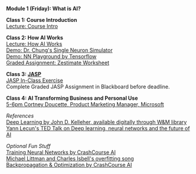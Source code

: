 **Module 1 (Friday): What is AI?**  

**Class 1: Course Introduction**  
[Lecture: Course Intro](https://www.dropbox.com/scl/fi/t6vg4nazrype854hzm6ge/00-Special-Topics-AI-Course-Introduction.pptx?rlkey=pyifny9e6l393lxp7t6afg4kh&dl=0)  

**Class 2: How AI Works**  
[Lecture: How AI Works](https://www.dropbox.com/scl/fi/jwa0y7h5tr9atqa2peur1/01-How-AI-Works.pptx?rlkey=8s3o18k0lfih0exz0buybx02w&dl=1)  
[Demo: Dr. Chung's Single Neuron Simulator](https://docs.google.com/spreadsheets/d/1KDGiwAF2GStEZc2WUgbJ7CE7NHktZhAVpcRNulHfqpw/edit#gid=2001141573)  
[Demo: NN Playground by Tensorflow](https://playground.tensorflow.org/#activation=tanh&batchSize=10&dataset=circle&regDataset=reg-plane&learningRate=0.03&regularizationRate=0&noise=0&networkShape=4,2&seed=0.56945&showTestData=false&discretize=false&percTrainData=50&x=true&y=true&xTimesY=false&xSquared=false&ySquared=false&cosX=false&sinX=false&cosY=false&sinY=false&collectStats=false&problem=classification&initZero=false&hideText=false)  
[Graded Assignment: Zestimate Worksheet](https://docs.google.com/document/d/1D4Kg-iPrrpMb3dJS_9m4Y68yYeM0FtS3tTxt_KZGWaA/edit)  

**Class 3: [JASP](https://jasp-stats.org/how-to-use-jasp/)**  
[JASP In-Class Exercise](https://docs.google.com/document/d/1MoNavSD08r4TSYkjyO4iZ4AGGG-wJ84H7P7K5doi5qk/edit)  
Complete Graded JASP Assignment in Blackboard before deadline.

**Class 4: AI Transforming Business and Personal Use**  
[5-6pm Cortney Doucette, Product Marketing Manager, Microsoft](https://www.meetup.com/williamsburg-tech-meetup-group/events/299879294/)  

*References*  
[Deep Learning by John D. Kelleher, available digitally through W&M library](https://proxy.wm.edu/login?url=https://search.ebscohost.com/login.aspx?direct=true&AuthType=cookie,ip,url,shib&db=nlebk&AN=2234376&site=ehost-live&scope=site)  
[Yann Lecun's TED Talk on Deep learning, neural networks and the future of AI](https://www.ted.com/talks/yann_lecun_deep_learning_neural_networks_and_the_future_of_ai)  

*Optional Fun Stuff*  
[Training Neural Networks by CrashCourse AI](https://www.pbs.org/video/training-neural-networks-4-mq025r/)  
[Michael Littman and Charles Isbell's overfitting song](https://www.youtube.com/watch?v=DQWI1kvmwRg&list=PLrpsa0hmc1hxDIJZnB0umnmCvofPGj6IA)  
[Backpropagation & Optimization by CrashCourse AI](https://www.pbs.org/video/training-neural-networks-4-mq025r/)  
